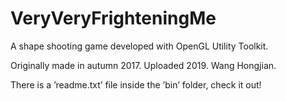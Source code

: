 # VeryVeryFrighteningMe
A shape shooting game developed with OpenGL Utility Toolkit.

Originally made in autumn 2017. Uploaded 2019.
Wang Hongjian.

There is a ’readme.txt’ file inside the ’bin’ folder, check it out!

